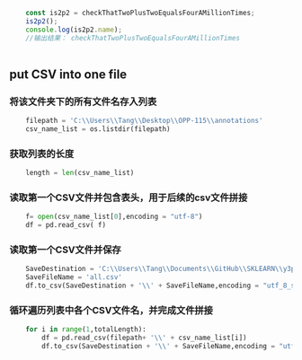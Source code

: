 ```Javascript
    const is2p2 = checkThatTwoPlusTwoEqualsFourAMillionTimes;
    is2p2();
    console.log(is2p2.name);
    //输出结果： checkThatTwoPlusTwoEqualsFourAMillionTimes
    
```

##   put CSV into one file

### 将该文件夹下的所有文件名存入列表
```Python
    filepath = 'C:\\Users\\Tang\\Desktop\\OPP-115\\annotations'
    csv_name_list = os.listdir(filepath)
```

### 获取列表的长度
```Python
    length = len(csv_name_list)
```


### 读取第一个CSV文件并包含表头，用于后续的csv文件拼接
```Python
    f= open(csv_name_list[0],encoding = "utf-8")
    df = pd.read_csv( f)
```

 

### 读取第一个CSV文件并保存

```Python
    SaveDestination = 'C:\\Users\\Tang\\Documents\\GitHub\\SKLEARN\\y3project\\opp_operation_data'
    SaveFileName = 'all.csv'
    df.to_csv(SaveDestination + '\\' + SaveFileName,encoding = "utf_8_sig",index = False )
```


### 循环遍历列表中各个CSV文件名，并完成文件拼接

```Python
    for i in range(1,totalLength):
        df = pd.read_csv(filepath+ '\\' + csv_name_list[i])
        df.to_csv(SaveDestination + '\\' + SaveFileName,encoding = "utf_8_sig",index = False,header=False,mode = 'a+')
```


```Python

```